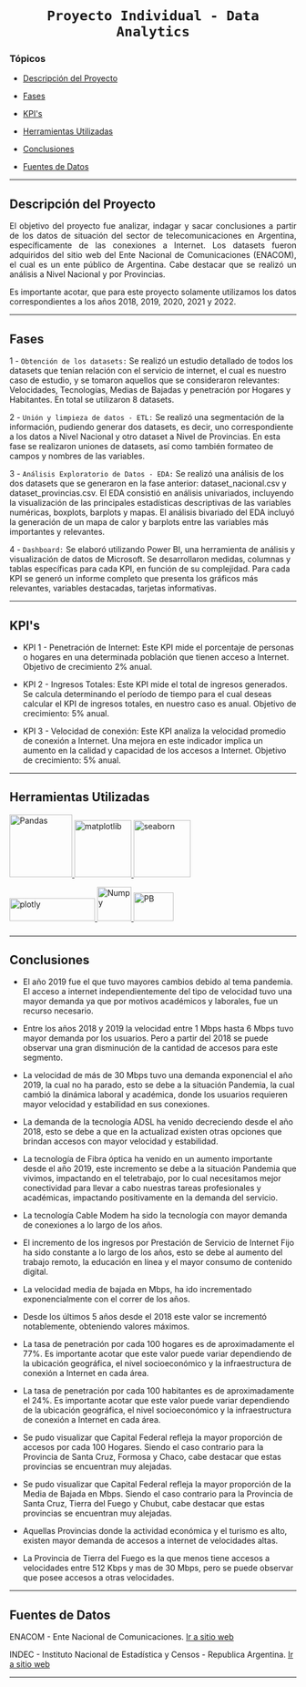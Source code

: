 # <h1 align=center>**`Proyecto Individual - Data Analytics`**</h1>

### Tópicos 

- [Descripción del Proyecto](#descripcion-del-proyecto)

- [Fases](#fases)

- [KPI's](#kpis)

- [Herramientas Utilizadas](#herramientas-utilizadas)

- [Conclusiones](#conclusiones)

- [Fuentes de Datos](#fuentes-de-datos)

<hr>

## Descripción del Proyecto

<p align="justify">
El objetivo del proyecto fue analizar, indagar y sacar conclusiones a partir de los datos de situación del sector de telecomunicaciones en Argentina, específicamente de las conexiones a Internet. Los datasets fueron adquiridos del sitio web del Ente Nacional de Comunicaciones (ENACOM), el cual es un ente público de Argentina. Cabe destacar que se realizó un análisis a Nivel Nacional y por Provincias.

Es importante acotar, que para este proyecto solamente utilizamos los datos correspondientes a los años 2018, 2019, 2020, 2021 y 2022.
</p>

<hr>

## Fases

1 - `Obtención de los datasets:` Se realizó un estudio detallado de todos los datasets que tenían relación con el servicio de internet, el cual es nuestro caso de estudio, y se tomaron aquellos que se consideraron relevantes: Velocidades, Tecnologías, Medias de Bajadas y penetración por Hogares y Habitantes. En total se utilizaron 8 datasets.

2 - `Unión y limpieza de datos - ETL:` Se realizó una segmentación de la información, pudiendo generar dos datasets, es decir, uno correspondiente a los datos a Nivel Nacional y otro dataset a Nivel de Provincias. En esta fase se realizaron uniones de datasets, así como también formateo de campos y nombres de las variables.

3 - `Análisis Exploratorio de Datos - EDA:` Se realizó una análisis de los dos datasets que se generaron en la fase anterior: dataset_nacional.csv y dataset_provincias.csv. El EDA consistió en análisis univariados, incluyendo la visualización de las principales estadísticas descriptivas de las variables numéricas, boxplots, barplots y mapas. El análisis bivariado del EDA incluyó la generación de un mapa de calor y barplots entre las variables más importantes y relevantes.

4 - `Dashboard:` Se elaboró utilizando Power BI, una herramienta de análisis y visualización de datos de Microsoft. Se desarrollaron medidas, columnas y tablas específicas para cada KPI, en función de su complejidad. Para cada KPI se generó un informe completo que presenta los gráficos más relevantes, variables destacadas, tarjetas informativas. 

<hr>

## KPI's

- KPI 1 - Penetración de Internet: Este KPI mide el porcentaje de personas o hogares en una determinada población que tienen acceso a Internet. Objetivo de crecimiento 2% anual.

- KPI 2 - Ingresos Totales: Este KPI mide el total de ingresos generados. Se calcula determinando el período de tiempo para el cual deseas calcular el KPI de ingresos totales, en nuestro caso es anual. Objetivo de crecimiento: 5% anual.

- KPI 3 - Velocidad de conexión: Este KPI analiza la velocidad promedio de conexión a Internet. Una mejora en este indicador implica un aumento en la calidad y capacidad de los accesos a Internet. Objetivo de crecimiento: 5% anual.

<hr>

## Herramientas Utilizadas

<a href="https://pandas.pydata.org/" target="_blank"> <img src="https://pandas.pydata.org/static/img/pandas_white.svg" alt="Pandas" width="110" height="110"/> </a> <a href="https://matplotlib.org/" target="_blank"> <img src="https://matplotlib.org/stable/_static/images/logo2.svg" alt="matplotlib" width="100" height="100"/> </a> <a href="https://seaborn.pydata.org/" target="_blank"> <img src="https://seaborn.pydata.org/_static/logo-wide-lightbg.svg" alt="seaborn" width="100" height="100"/> </a> 

<a href="https://plotly.com/" target="_blank"> <img src="https://images.prismic.io/plotly-marketing-website-2/69e12d6a-fb65-4b6e-8423-9465a29c6028_plotly-logo-lg.png" alt="plotly" width="150" height="40"/> </a> <a href="https://numpy.org/" target="_blank"> <img src="https://numpy.org/images/logo.svg" alt="Numpy" width="60" height="60"/> </a>  <a href="https://powerbi.microsoft.com//" target="_blank"> <img src="https://1000marcas.net/wp-content/uploads/2022/08/Microsoft-Power-BI-Logo-500x281.png" alt="PB" width="70" height="50"/> </a>  

###

<hr>

## Conclusiones

- El año 2019 fue el que tuvo mayores cambios debido al tema pandemia. El acceso a internet independientemente del tipo de velocidad tuvo una mayor demanda ya que por motivos académicos y laborales, fue un recurso necesario.

- Entre los años 2018 y 2019 la velocidad entre 1 Mbps hasta 6 Mbps tuvo mayor demanda por los usuarios. Pero a partir del 2018 se puede observar una gran disminución de la cantidad de accesos para este segmento.

- La velocidad de más de 30 Mbps tuvo una demanda exponencial el año 2019, la cual no ha parado, esto se debe a la situación Pandemia, la cual cambió la dinámica laboral y académica, donde los usuarios requieren mayor velocidad y estabilidad en sus conexiones.

- La demanda de la tecnología ADSL ha venido decreciendo desde el año 2018, esto se debe a que en la actualizad existen otras opciones que brindan accesos con mayor velocidad y estabilidad.

- La tecnología de Fibra óptica ha venido en un aumento importante desde el año 2019, este incremento se debe a la situación Pandemia que vivimos, impactando en el teletrabajo, por lo cual necesitamos mejor conectividad para llevar a cabo nuestras tareas profesionales y académicas, impactando positivamente en la demanda del servicio.

- La tecnología Cable Modem ha sido la tecnología con mayor demanda de conexiones a lo largo de los años.

- El incremento de los ingresos por Prestación de Servicio de Internet Fijo ha sido constante a lo largo de los años, esto se debe al aumento del trabajo remoto, la educación en línea y el mayor consumo de contenido digital.

- La velocidad media de bajada en Mbps, ha ido incrementado exponencialmente con el correr de los años.

- Desde los últimos 5 años desde el 2018 este valor se incrementó notablemente, obteniendo valores máximos.

- La tasa de penetración por cada 100 hogares es de aproximadamente el 77%. Es importante acotar que este valor puede variar dependiendo de la ubicación geográfica, el nivel socioeconómico y la infraestructura de conexión a Internet en cada área.

- La tasa de penetración por cada 100 habitantes es de aproximadamente el 24%. Es importante acotar que este valor puede variar dependiendo de la ubicación geográfica, el nivel socioeconómico y la infraestructura de conexión a Internet en cada área.

- Se pudo visualizar que Capital Federal refleja la mayor proporción de accesos por cada 100 Hogares. Siendo el caso contrario para la Provincia de Santa Cruz, Formosa y Chaco, cabe destacar que estas provincias se encuentran muy alejadas.

- Se pudo visualizar que Capital Federal refleja la mayor proporción de la Media de Bajada en Mbps. Siendo el caso contrario para la Provincia de Santa Cruz, Tierra del Fuego y Chubut, cabe destacar que estas provincias se encuentran muy alejadas.

- Aquellas Provincias donde la actividad económica y el turismo es alto, existen mayor demanda de accesos a internet de velocidades altas.

- La Provincia de Tierra del Fuego es la que menos tiene accesos a velocidades entre 512 Kbps y mas de 30 Mbps, pero se puede observar que posee accesos a otras velocidades.

<hr>

## Fuentes de Datos

ENACOM - Ente Nacional de Comunicaciones. [Ir a sitio web](https://datosabiertos.enacom.gob.ar/dashboards/20000/acceso-a-internet/)

INDEC - Instituto Nacional de Estadística y Censos - Republica Argentina. [Ir a sitio web](https://www.indec.gob.ar/indec/web/Institucional-Indec-BasesDeDatos-3)

<hr>

